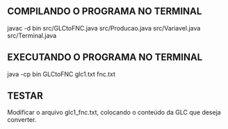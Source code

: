 ## COMPILANDO O PROGRAMA NO TERMINAL

javac -d bin src/GLCtoFNC.java src/Producao.java src/Variavel.java src/Terminal.java

## EXECUTANDO O PROGRAMA NO TERMINAL

java -cp bin GLCtoFNC glc1.txt fnc.txt

## TESTAR

Modificar o arquivo glc1_fnc.txt, colocando o conteúdo da GLC que deseja converter.
